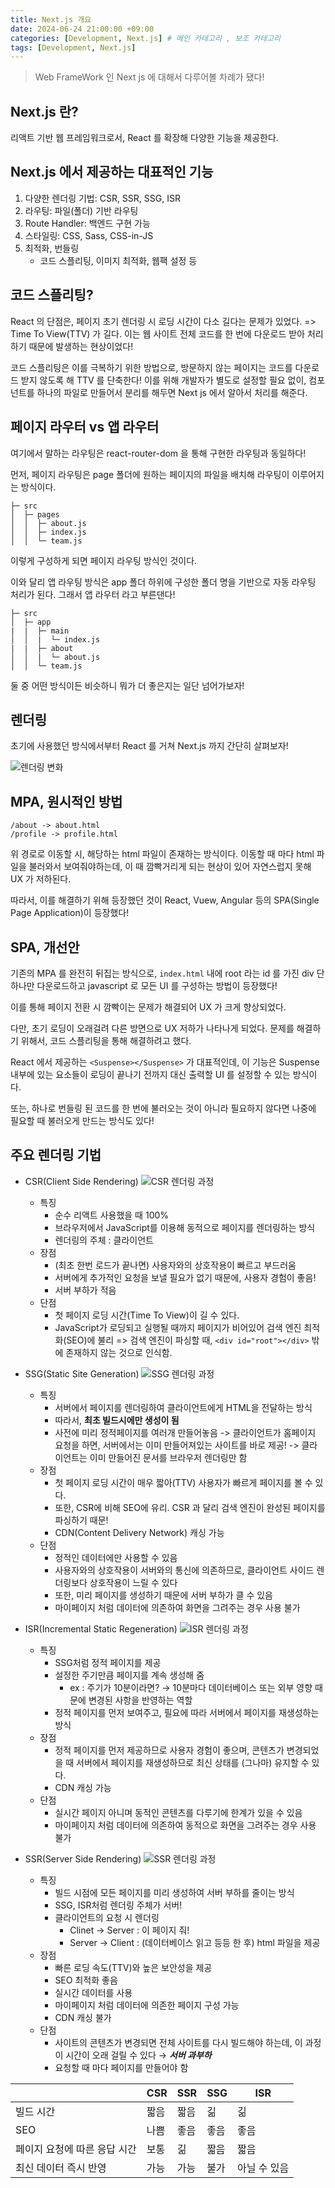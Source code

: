 ```yaml
---
title: Next.js 개요
date: 2024-06-24 21:00:00 +09:00
categories: [Development, Next.js] # 메인 카테고리 , 보조 카테고리
tags: [Development, Next.js]
---
```


> Web FrameWork 인 Next js 에 대해서 다루어볼 차례가 됐다!

## Next.js 란?

리액트 기반 웹 프레임워크로서, React 를 확장해 다양한 기능을 제공한다.

## Next.js 에서 제공하는 대표적인 기능

1. 다양한 렌더링 기법: CSR, SSR, SSG, ISR
2. 라우팅: 파일(폴더) 기반 라우팅
3. Route Handler: 백엔드 구현 가능
4. 스타일링: CSS, Sass, CSS-in-JS
5. 최적화, 번들링
   - 코드 스플리팅, 이미지 최적화, 웹팩 설정 등

## 코드 스플리팅?

React 의 단점은, 페이지 초기 렌더링 시 로딩 시간이 다소 길다는 문제가 있었다. => Time To View(TTV) 가 길다.
이는 웹 사이트 전체 코드를 한 번에 다운로드 받아 처리하기 때문에 발생하는 현상이었다!

코드 스플리팅은 이를 극복하기 위한 방법으로, 방문하지 않는 페이지는 코드를 다운로드 받지 않도록 해 TTV 를 단축한다!
이를 위해 개발자가 별도로 설정할 필요 없이, 컴포넌트를 하나의 파일로 만들어서 분리를 해두면 Next js 에서 알아서 처리를 해준다.

## 페이지 라우터 vs 앱 라우터

여기에서 말하는 라우팅은 react-router-dom 을 통해 구현한 라우팅과 동일하다!

먼저, 페이지 라우팅은 page 폴더에 원하는 페이지의 파일을 배치해 라우팅이 이루어지는 방식이다.

```plaintext
├─ src
│  ├─ pages
│  │  ├─ about.js
│  │  ├─ index.js
│  │  └─ team.js
```

이렇게 구성하게 되면 페이지 라우팅 방식인 것이다.

이와 달리 앱 라우팅 방식은
app 폴더 하위에 구성한 폴더 명을 기반으로 자동 라우팅 처리가 된다.
그래서 앱 라우터 라고 부른댄다!

```plaintext
├─ src
│  ├─ app
|  |  ├─ main
│  │  |  └─ index.js
|  |  ├─ about
│  │  |  └─ about.js
│  │  └─ team.js
```

둘 중 어떤 방식이든 비슷하니 뭐가 더 좋은지는 일단 넘어가보자!

## 렌더링

초기에 사용했던 방식에서부터 React 를 거쳐 Next.js 까지 간단히 살펴보자!

![렌더링 변화](../assets/img/posts/2024-07-01-NextJS-Intro-1.png)

## MPA, 원시적인 방법

```plaintext
/about -> about.html
/profile -> profile.html
```

위 경로로 이동할 시, 해당하는 html 파일이 존재하는 방식이다.
이동할 때 마다 html 파일을 불러와서 보여줘야하는데, 이 때 깜빡거리게 되는 현상이 있어 자연스럽지 못해 UX 가 저하된다.

따라서, 이를 해결하기 위해 등장했던 것이 React, Vuew, Angular 등의 SPA(Single Page Application)이 등장했다!

## SPA, 개선안

기존의 MPA 를 완전히 뒤집는 방식으로,
`index.html` 내에 root 라는 id 를 가진 div 단 하나만 다운로드하고 javascript 로 모든 UI 를 구성하는 방법이 등장했다!

이를 통해 페이지 전환 시 깜빡이는 문제가 해결되어 UX 가 크게 향상되었다.

다만, 초기 로딩이 오래걸려 다른 방면으로 UX 저하가 나타나게 되었다.
문제를 해결하기 위해서, 코드 스플리팅을 통해 해결하려고 했다.

React 에서 제공하는 `<Suspense></Suspense>` 가 대표적인데,
이 기능은 Suspense 내부에 있는 요소들이 로딩이 끝나기 전까지 대신 출력할 UI 를 설정할 수 있는 방식이다.

또는, 하나로 번들링 된 코드를 한 번에 불러오는 것이 아니라 필요하지 않다면 나중에 필요할 때 불러오게 만드는 방식도 있다!

## 주요 렌더링 기법

- CSR(Client Side Rendering)
  ![CSR 렌더링 과정](../assets/img/posts/2024-07-01-NextJS-Intro-2.png)

  - 특징
    - 순수 리액트 사용했을 때 100%
    - 브라우저에서 JavaScript를 이용해 동적으로 페이지를 렌더링하는 방식
    - 렌더링의 주체 : 클라이언트
  - 장점
    - (최초 한번 로드가 끝나면) 사용자와의 상호작용이 빠르고 부드러움
    - 서버에게 추가적인 요청을 보낼 필요가 없기 때문에, 사용자 경험이 좋음!
    - 서버 부하가 적음
  - 단점
    - 첫 페이지 로딩 시간(Time To View)이 길 수 있다.
    - JavaScript가 로딩되고 실행될 때까지 페이지가 비어있어 검색 엔진 최적화(SEO)에 불리 => 검색 엔진이 파싱할 때, `<div id="root"></div>` 밖에 존재하지 않는 것으로 인식함.

- SSG(Static Site Generation)
  ![SSG 렌더링 과정](../assets/img/posts/2024-07-01-NextJS-Intro-3.png)

  - 특징
    - 서버에서 페이지를 렌더링하여 클라이언트에게 HTML을 전달하는 방식
    - 따라서, **최초 빌드시에만 생성이 됨**
    - 사전에 미리 정적페이지를 여러개 만들어놓음 -> 클라이언트가 홈페이지 요청을 하면, 서버에서는 이미 만들어져있는 사이트를 바로 제공! -> 클라이언트는 이미 만들어진 문서를 브라우저 렌더링만 함
  - 장점
    - 첫 페이지 로딩 시간이 매우 짧아(TTV) 사용자가 빠르게 페이지를 볼 수 있다.
    - 또한, CSR에 비해 SEO에 유리. CSR 과 달리 검색 엔진이 완성된 페이지를 파싱하기 때문!
    - CDN(Content Delivery Network) 캐싱 가능
  - 단점
    - 정적인 데이터에만 사용할 수 있음
    - 사용자와의 상호작용이 서버와의 통신에 의존하므로, 클라이언트 사이드 렌더링보다 상호작용이 느릴 수 있다
    - 또한, 미리 페이지를 생성하기 때문에 서버 부하가 클 수 있음
    - 마이페이지 처럼 데이터에 의존하여 화면을 그려주는 경우 사용 불가

- ISR(Incremental Static Regeneration)
  ![ISR 렌더링 과정](../assets/img/posts/2024-07-01-NextJS-Intro-4.png)

  - 특징
    - SSG처럼 정적 페이지를 제공
    - 설정한 주기만큼 페이지를 계속 생성해 줌
      - ex : 주기가 10분이라면? → 10분마다 데이터베이스 또는 외부 영향 때문에 변경된 사항을 반영하는 역할
    - 정적 페이지를 먼저 보여주고, 필요에 따라 서버에서 페이지를 재생성하는 방식
  - 장점
    - 정적 페이지를 먼저 제공하므로 사용자 경험이 좋으며, 콘텐츠가 변경되었을 때 서버에서 페이지를 재생성하므로 최신 상태를 (그나마) 유지할 수 있다.
    - CDN 캐싱 가능
  - 단점
    - 실시간 페이지 아니며 동적인 콘텐츠를 다루기에 한계가 있을 수 있음
    - 마이페이지 처럼 데이터에 의존하여 동적으로 화면을 그려주는 경우 사용 불가

- SSR(Server Side Rendering)
  ![SSR 렌더링 과정](../assets/img/posts/2024-07-01-NextJS-Intro-5.png)

  - 특징
    - 빌드 시점에 모든 페이지를 미리 생성하여 서버 부하를 줄이는 방식
    - SSG, ISR처럼 렌더링 주체가 서버!
    - 클라이언트의 요청 시 렌더링
      - Clinet → Server : 이 페이지 줘!
      - Server → Client : (데이터베이스 읽고 등등 한 후) html 파일을 제공
  - 장점
    - 빠른 로딩 속도(TTV)와 높은 보안성을 제공
    - SEO 최적화 좋음
    - 실시간 데이터를 사용
    - 마이페이지 처럼 데이터에 의존한 페이지 구성 가능
    - CDN 캐싱 불가
  - 단점
    - 사이트의 콘텐츠가 변경되면 전체 사이트를 다시 빌드해야 하는데, 이 과정이 시간이 오래 걸릴 수 있다 → **_서버 과부하_**
    - 요청할 때 마다 페이지를 만들어야 함

|                              | CSR  | SSR  | SSG  | ISR          |
| ---------------------------- | ---- | ---- | ---- | ------------ |
| 빌드 시간                    | 짧음 | 짧음 | 긺   | 긺           |
| SEO                          | 나쁨 | 좋음 | 좋음 | 좋음         |
| 페이지 요청에 따른 응답 시간 | 보통 | 긺   | 짧음 | 짧음         |
| 최신 데이터 즉시 반영        | 가능 | 가능 | 불가 | 아닐 수 있음 |
